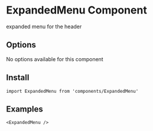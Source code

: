 # ExpandedMenu Component
expanded menu for the header

## Options
No options available for this component

## Install
```
import ExpandedMenu from 'components/ExpandedMenu'
```

## Examples
```
<ExpandedMenu />
```